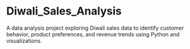 # Diwali_Sales_Analysis
A data analysis project exploring Diwali sales data to identify customer behavior, product preferences, and revenue trends using Python and visualizations.
